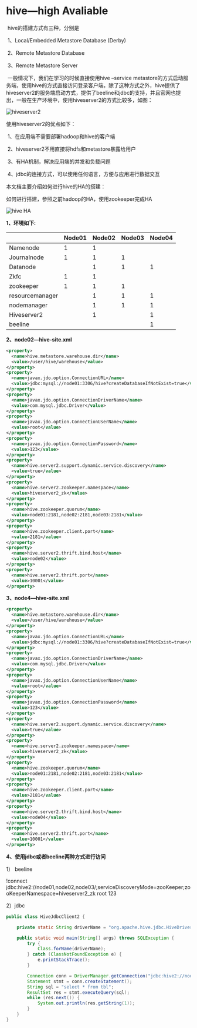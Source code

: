 # hive—high Avaliable

​		hive的搭建方式有三种，分别是

​			1、Local/Embedded Metastore Database (Derby)

​			2、Remote Metastore Database

​			3、Remote Metastore Server

​		一般情况下，我们在学习的时候直接使用hive –service metastore的方式启动服务端，使用hive的方式直接访问登录客户端，除了这种方式之外，hive提供了hiveserver2的服务端启动方式，提供了beeline和jdbc的支持，并且官网也提出，一般在生产环境中，使用hiveserver2的方式比较多，如图：

![hiveserver2](https://github.com/msbbigdata/hive/blob/master/images/hiveserver2.png)

使用hiveserver2的优点如下：

​	1、在应用端不需要部署hadoop和hive的客户端

​	2、hiveserver2不用直接将hdfs和metastore暴露给用户

​	3、有HA机制，解决应用端的并发和负载问题

​	4、jdbc的连接方式，可以使用任何语言，方便与应用进行数据交互

本文档主要介绍如何进行hive的HA的搭建：

如何进行搭建，参照之前hadoop的HA，使用zookeeper完成HA

![hive HA](https://github.com/msbbigdata/hive/blob/master/images/hive%20HA.png)

**1、环境如下:**	

|                 | Node01 | Node02 | Node03 | Node04 |
| --------------- | ------ | ------ | ------ | ------ |
| Namenode        | 1      | 1      |        |        |
| Journalnode     | 1      | 1      | 1      |        |
| Datanode        |        | 1      | 1      | 1      |
| Zkfc            | 1      | 1      |        |        |
| zookeeper       | 1      | 1      | 1      |        |
| resourcemanager |        | 1      | 1      | 1      |
| nodemanager     |        | 1      | 1      | 1      |
| Hiveserver2     |        |   1    |        |   1    |
| beeline         |        |        |        | 1      |

**2、node02—hive-site.xml**

```xml
<property>  
  <name>hive.metastore.warehouse.dir</name>  
  <value>/user/hive/warehouse</value>  
</property>  
<property>  
  <name>javax.jdo.option.ConnectionURL</name>  
  <value>jdbc:mysql://node01:3306/hive?createDatabaseIfNotExist=true</value>  
</property>  
<property>  
  <name>javax.jdo.option.ConnectionDriverName</name>  
  <value>com.mysql.jdbc.Driver</value>  
</property>     
<property>  
  <name>javax.jdo.option.ConnectionUserName</name>  
  <value>root</value>  
</property>  
<property>  
  <name>javax.jdo.option.ConnectionPassword</name>  
  <value>123</value>  
</property>
<property>
  <name>hive.server2.support.dynamic.service.discovery</name>
  <value>true</value>
</property>
<property>
  <name>hive.server2.zookeeper.namespace</name>
  <value>hiveserver2_zk</value>
</property>
<property>
  <name>hive.zookeeper.quorum</name>
  <value>node01:2181,node02:2181,node03:2181</value>
</property>
<property>
  <name>hive.zookeeper.client.port</name>
  <value>2181</value>
</property>
<property>
  <name>hive.server2.thrift.bind.host</name>
  <value>node02</value>
</property>
<property>
  <name>hive.server2.thrift.port</name>
  <value>10001</value> 
</property>
```

**3、node4—hive-site.xml**

```xml
<property>  
  <name>hive.metastore.warehouse.dir</name>  
  <value>/user/hive/warehouse</value>  
</property>  
<property>  
  <name>javax.jdo.option.ConnectionURL</name>  
  <value>jdbc:mysql://node01:3306/hive?createDatabaseIfNotExist=true</value>  
</property>  
<property>  
  <name>javax.jdo.option.ConnectionDriverName</name>  
  <value>com.mysql.jdbc.Driver</value>  
</property>     
<property>  
  <name>javax.jdo.option.ConnectionUserName</name>  
  <value>root</value>  
</property>  
<property>  
  <name>javax.jdo.option.ConnectionPassword</name>  
  <value>123</value>  
</property>
<property>
  <name>hive.server2.support.dynamic.service.discovery</name>
  <value>true</value>
</property>
<property>
  <name>hive.server2.zookeeper.namespace</name>
  <value>hiveserver2_zk</value>
</property>
<property>
  <name>hive.zookeeper.quorum</name>
  <value>node01:2181,node02:2181,node03:2181</value>
</property>
<property>
  <name>hive.zookeeper.client.port</name>
  <value>2181</value>
</property>
<property>
  <name>hive.server2.thrift.bind.host</name>
  <value>node04</value>
</property>
<property>
  <name>hive.server2.thrift.port</name>
  <value>10001</value> 
</property>
```

**4、使用jdbc或者beeline两种方式进行访问**

1） beeline

!connect jdbc:hive2://node01,node02,node03/;serviceDiscoveryMode=zooKeeper;zooKeeperNamespace=hiveserver2_zk root 123

2）jdbc

```java
public class HiveJdbcClient2 {

	private static String driverName = "org.apache.hive.jdbc.HiveDriver";

	public static void main(String[] args) throws SQLException {
		try {
			Class.forName(driverName);
		} catch (ClassNotFoundException e) {
			e.printStackTrace();
		}

		Connection conn = DriverManager.getConnection("jdbc:hive2://node01,node02,node03/default;serviceDiscoveryMode=zooKeeper;zooKeeperNamespace=hiveserver2_zk", "root", "");
		Statement stmt = conn.createStatement();
		String sql = "select * from tbl";
		ResultSet res = stmt.executeQuery(sql);
		while (res.next()) {
			System.out.println(res.getString(1));
		}
	}
}
```

​	
